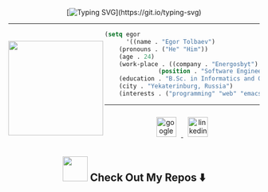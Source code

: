 <div align="center">

<!-- https://github.com/DenverCoder1/readme-typing-svg -->

[![Typing SVG](https://readme-typing-svg.herokuapp.com?color=%2336BCF7&center=true&vCenter=true&width=500&lines=Hi+there.+I+am+Egor.;Welcome+to+my+Profile!!!;I+am+a+backend+developer.)](https://git.io/typing-svg)

</div>

---

<img src="https://octodex.github.com/images/daftpunktocat-thomas.gif"
     style="margin-top:20px;"
     height="190px"
     align="left" />

```lisp
(setq egor
      '((name . "Egor Tolbaev")
	(pronouns . ("He" "Him"))
	(age . 24)
	(work-place . ((company . "Energosbyt")
		       (position . "Software Engineer")))
	(education . "B.Sc. in Informatics and Computer Engineering")
	(city . "Yekaterinburg, Russia")
	(interests . ("programming" "web" "emacs"))))
```

---

<div align="center">
    <a href="mailto:egor05.09.97@gmail.com">
        <img title="google" alt="google" style="margin: 10px" height="40" src="https://cdn.jsdelivr.net/gh/devicons/devicon/icons/google/google-original.svg" />
    </a>
    <a href="https://www.linkedin.com/in/egortolbaev/">
        <img title="linkedin" alt="linkedin" style="margin: 10px" height="40" src="https://cdn.jsdelivr.net/gh/devicons/devicon/icons/linkedin/linkedin-original.svg" />
    </a>
</div>

<h2 align="center"><img src="https://media.giphy.com/media/VgCDAzcKvsR6OM0uWg/giphy.gif" width="50"> Check Out My Repos ⬇️ </h2>
